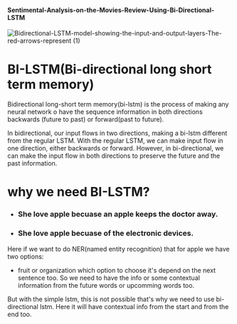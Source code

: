 #### Sentimental-Analysis-on-the-Movies-Review-Using-Bi-Directional-LSTM



![Bidirectional-LSTM-model-showing-the-input-and-output-layers-The-red-arrows-represent (1)](https://user-images.githubusercontent.com/92606737/204677363-2127cba1-7257-465a-b6d8-8c3fd1982428.png)

# BI-LSTM(Bi-directional long short term memory)
Bidirectional long-short term memory(bi-lstm) is the process of making any neural network o have the sequence information in both directions backwards (future to past) or forward(past to future). 

In bidirectional, our input flows in two directions, making a bi-lstm different from the regular LSTM. With the regular LSTM, we can make input flow in one direction, either backwards or forward. However, in bi-directional, we can make the input flow in both directions to preserve the future and the past information.


# why we need BI-LSTM?


- ### She love apple becuase an apple keeps the doctor away.
- ### She love apple becuase of the electronic devices.

Here if we want to do NER(named entity recognition) that for apple we have two options:
- fruit or organization
which option to choose it's depend on the next sentence too. So we need to have the info or some contextual information from the future words or upcomming words too.

But with the simple lstm, this is not possible that's why we need to use bi-directional lstm. Here it will have contextual info from the start and from the end too.
